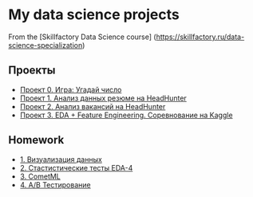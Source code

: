 # My data science projects

From the [Skillfactory Data Science course] (https://skillfactory.ru/data-science-specialization) 

## Проекты
* [Проект 0. Игра: Угадай число](https://github.com/Ulyana-Is/data_science_sf/tree/main/project_0)
* [Проект 1. Анализ данных резюме на HeadHunter]()
* [Проект 2. Анализ вакансий на HeadHunter]()
* [Проект 3. EDA + Feature Engineering. Соревнование на Kaggle](https://github.com/Ulyana-Is/data_science_sf/tree/main/project_3)

## Homework
* [1. Визуализация данных](https://github.com/Ulyana-Is/data_science_sf/blob/main/Homework/PY-13_problems%209.1-9.10_Isakova.ipynb)
* [2. Стастистические тесты EDA-4](https://github.com/Ulyana-Is/data_science_sf/blob/main/Homework/stat-tests-eda-4_Isakova.ipynb)
* [3. CometML](https://github.com/Ulyana-Is/data_science_sf/blob/main/Homework/noshowappointments_cometml_Isakova.ipynb)
* [4. A/B Тестирование](https://github.com/Ulyana-Is/data_science_sf/blob/main/Homework/Template_EDA_5_Isakova.ipynb)



